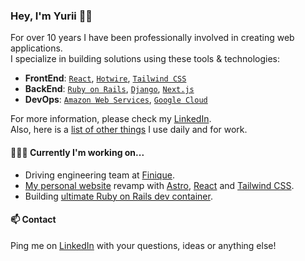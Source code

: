 ### Hey, I'm Yurii 👋🏻

For over 10 years I have been professionally involved in creating web applications. 
<br/>
I specialize in building solutions using these tools & technologies:
* **FrontEnd**: [`React`][reactjs], [`Hotwire`][hotwire], [`Tailwind CSS`][tailwindcss]
* **BackEnd**: [`Ruby on Rails`][rails], [`Django`][django], [`Next.js`][nextjs]
* **DevOps**: [`Amazon Web Services`][aws], [`Google Cloud`][gcloud]

For more information, please check my [LinkedIn][linkedin]. 
<br>
Also, here is a [list of other things][uses] I use daily and for work.

#### 👨🏻‍💻 Currently I'm working on...
* Driving engineering team at [Finique](https://finique.co).
* [My personal website](https://habrusiev.com) revamp with [Astro](https://astro.build), [React][reactjs] and [Tailwind CSS][tailwindcss].
* Building [ultimate Ruby on Rails dev container](https://github.com/yuriihabrusiev/devcontainer-rails). 


#### 📫 Contact

Ping me on [LinkedIn][linkedin] with your questions, ideas or anything else!

[linkedin]: https://www.linkedin.com/in/yuriihabrusiev
[uses]: https://github.com/yuriihabrusiev/yuriihabrusiev/blob/main/USES.md
[reactjs]: https://react.dev
[hotwire]: https://hotwired.dev
[tailwindcss]: https://tailwindcss.com
[rails]: https://rubyonrails.org
[django]: https://www.djangoproject.com
[nextjs]: https://nextjs.org
[aws]: https://aws.amazon.com
[gcloud]: https://cloud.google.com
[vscode]: https://code.visualstudio.com
[git]: https://git-scm.com
[docker]: https://www.docker.com
